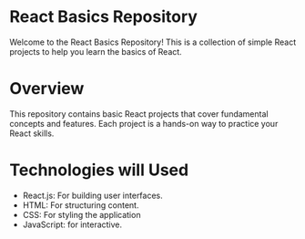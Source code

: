 # React Basics Repository
Welcome to the React Basics Repository! This is a collection of simple React projects to help you learn the basics of React.

# Overview
This repository contains basic React projects that cover fundamental concepts and features. Each project is a hands-on way to practice your React skills.

# Technologies will Used
* React.js: For building user interfaces.
* HTML: For structuring content.
* CSS: For styling the application
* JavaScript: for interactive.
